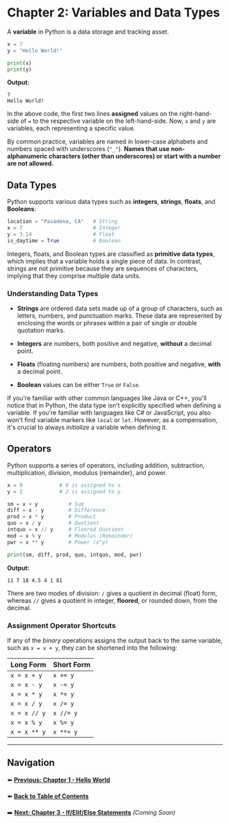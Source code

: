# Chapter 2: Variables and Data Types

A **variable** in Python is a data storage and tracking asset.

```python
x = 7
y = "Hello World!"

print(x)
print(y)
```

**Output:**
```
7
Hello World!
```

In the above code, the first two lines **assigned** values on the right-hand-side of `=` to the respective variable on the left-hand-side. Now, `x` and `y` are variables, each representing a specific value.

By common practice, variables are named in lower-case alphabets and numbers spaced with underscores (`"_"`). **Names that use non-alphanumeric characters (other than underscores) or start with a number are not allowed.**

## Data Types

Python supports various data types such as **integers**, **strings**, **floats**, and **Booleans**:

```python
location = "Pasadena, CA"   # String
x = 7                       # Integer
y = 3.14                    # Float
is_daytime = True           # Boolean
```

Integers, floats, and Boolean types are classified as **primitive data types**, which implies that a variable holds a single piece of data. In contrast, strings are not primitive because they are sequences of characters, implying that they comprise multiple data units.

### Understanding Data Types

- **Strings** are ordered data sets made up of a group of characters, such as letters, numbers, and punctuation marks. These data are represented by enclosing the words or phrases within a pair of single or double quotation marks.

- **Integers** are numbers, both positive and negative, **without** a decimal point.

- **Floats** (floating numbers) are numbers, both positive and negative, **with** a decimal point.

- **Boolean** values can be either `True` or `False`.

If you're familiar with other common languages like Java or C++, you'll notice that in Python, the data type isn't explicitly specified when defining a variable. If you're familiar with languages like C# or JavaScript, you also won't find variable markers like `local` or `let`. However, as a compensation, it's crucial to always *initialize* a variable when defining it.

## Operators

Python supports a series of operators, including addition, subtraction, multiplication, division, modulus (remainder), and power.

```python
x = 9            # 9 is assigned to x.
y = 2            # 2 is assigned to y.

sm = x + y          # Sum
diff = x - y        # Difference
prod = x * y        # Product
quo = x / y         # Quotient
intquo = x // y     # Floored Quotient
mod = x % y         # Modulus (Remainder)
pwr = x ** y        # Power (x^y)

print(sm, diff, prod, quo, intquo, mod, pwr)
```

**Output:**
```
11 7 18 4.5 4 1 81
```

There are two modes of division: `/` gives a quotient in decimal (float) form, whereas `//` gives a quotient in integer, **floored**, or rounded down, from the decimal.

### Assignment Operator Shortcuts

If any of the *binary* operations assigns the output back to the same variable, such as `x = x + y`, they can be shortened into the following:

| Long Form | Short Form |
|-----------|------------|
| `x = x + y` | `x += y` |
| `x = x - y` | `x -= y` |
| `x = x * y` | `x *= y` |
| `x = x / y` | `x /= y` |
| `x = x // y` | `x //= y` |
| `x = x % y` | `x %= y` |
| `x = x ** y` | `x **= y` |

---

## Navigation

⬅️ **[Previous: Chapter 1 - Hello World](chapter-01.md)**

⬅️ **[Back to Table of Contents](table-of-contents.md)**

➡️ **[Next: Chapter 3 - If/Elif/Else Statements](chapter-03.md)** *(Coming Soon)*